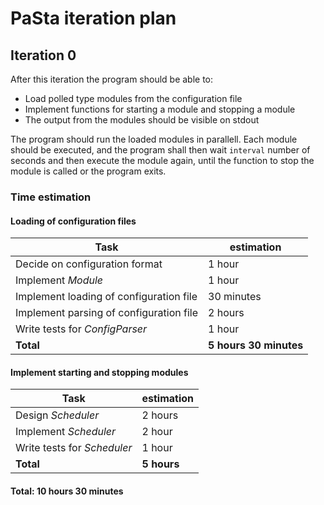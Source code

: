 # PaSta iteration plan

## Iteration 0
After this iteration the program should be able to:

- Load polled type modules from the configuration file
- Implement functions for starting a module and stopping a module
- The output from the modules should be visible on stdout

The program should run the loaded modules in parallell. Each module should be executed, and the program shall then wait `interval` number of seconds and then execute the module again, until the function to stop the module is called or the program exits.

### Time estimation

#### Loading of configuration files
| Task                                    | estimation             |
| --------------------------------------- | ---------------------- |
| Decide on configuration format          | 1 hour                 |
| Implement *Module*                      | 1 hour                 |
| Implement loading of configuration file | 30 minutes             |
| Implement parsing of configuration file | 2 hours                |
| Write tests for *ConfigParser*          | 1 hour                 |
| **Total**                              | **5 hours 30 minutes** |

#### Implement starting and stopping modules
| Task                                    | estimation             |
| --------------------------------------- | ---------------------- |
| Design *Scheduler*                      | 2 hours                |
| Implement *Scheduler*                   | 2 hour                 |
| Write tests for *Scheduler*             | 1 hour                 |
| **Total**                               | **5 hours**            |

#### Total: 10 hours 30 minutes
